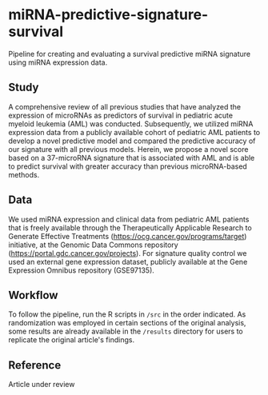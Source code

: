 # miRNA-predictive-signature-survival

Pipeline for creating and evaluating a survival predictive miRNA signature using miRNA expression data.

## Study

A comprehensive review of all previous studies that have analyzed the expression of microRNAs as predictors of survival in pediatric acute myeloid leukemia (AML) was conducted. Subsequently, we utilized miRNA expression data from a publicly available cohort of pediatric AML patients to develop a novel predictive model and compared the predictive accuracy of our signature with all previous models. Herein, we propose a novel score based on a 37-microRNA signature that is associated with AML and is able to predict survival with greater accuracy than previous microRNA-based methods.

## Data

We used miRNA expression and clinical data from pediatric AML patients that is freely available through the Therapeutically Applicable Research to Generate Effective Treatments (https://ocg.cancer.gov/programs/target) initiative, at the Genomic Data Commons repository (https://portal.gdc.cancer.gov/projects). For signature quality control we used an external gene expression dataset, publicly available at the Gene Expression Omnibus repository (GSE97135).

## Workflow

To follow the pipeline, run the R scripts in `/src` in the order indicated.
As randomization was employed in certain sections of the original analysis, some results are already available in the `/results` directory for users to replicate the original article's findings.

## Reference

Article under review

